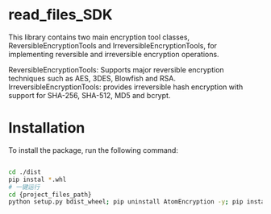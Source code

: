 # read_files_SDK
This library contains two main encryption tool classes, ReversibleEncryptionTools and IrreversibleEncryptionTools, for implementing reversible and irreversible encryption operations.

ReversibleEncryptionTools: Supports major reversible encryption techniques such as AES, 3DES, Blowfish and RSA.
IrreversibleEncryptionTools: provides irreversible hash encryption with support for SHA-256, SHA-512, MD5 and bcrypt.

# Installation
To install the package, run the following command:
```bash

cd ./dist
pip instal *.whl
# 一键运行
cd {project_files_path}
python setup.py bdist_wheel; pip uninstall AtomEncryption -y; pip install ./dist/AtomEncryption-0.0.1-py3-none-any.whl

```